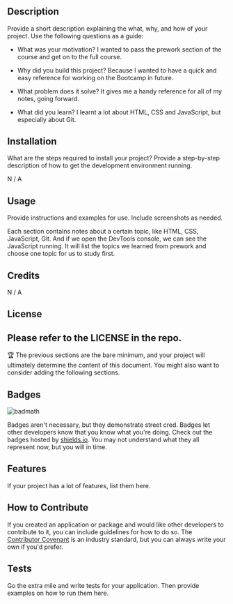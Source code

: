 # <Prework Study Guide Webpage>

## Description

Provide a short description explaining the what, why, and how of your project. Use the following questions as a guide:

- What was your motivation? I wanted to pass the prework section of the course and get on to the full course.

- Why did you build this project? Because I wanted to have a quick and easy reference for working on the Bootcamp in future.

- What problem does it solve? It gives me a handy reference for all of my notes, going forward.

- What did you learn? I learnt a lot about HTML, CSS and JavaScript, but especially about Git.


## Installation

What are the steps required to install your project? Provide a step-by-step description of how to get the development environment running.

N / A

## Usage

Provide instructions and examples for use. Include screenshots as needed.

Each section contains notes about a certain topic, like HTML, CSS, JavaScript, Git. And if we open the DevTools console, we can see the JavaScript running. It will list the topics we learned from prework and choose one topic for us to study first. 

## Credits

N / A

## License

Please refer to the LICENSE in the repo.
---

🏆 The previous sections are the bare minimum, and your project will ultimately determine the content of this document. You might also want to consider adding the following sections.

## Badges

![badmath](https://img.shields.io/github/languages/top/nielsenjared/badmath)

Badges aren't necessary, but they demonstrate street cred. Badges let other developers know that you know what you're doing. Check out the badges hosted by [shields.io](https://shields.io/). You may not understand what they all represent now, but you will in time.

## Features

If your project has a lot of features, list them here.

## How to Contribute

If you created an application or package and would like other developers to contribute to it, you can include guidelines for how to do so. The [Contributor Covenant](https://www.contributor-covenant.org/) is an industry standard, but you can always write your own if you'd prefer.

## Tests

Go the extra mile and write tests for your application. Then provide examples on how to run them here.